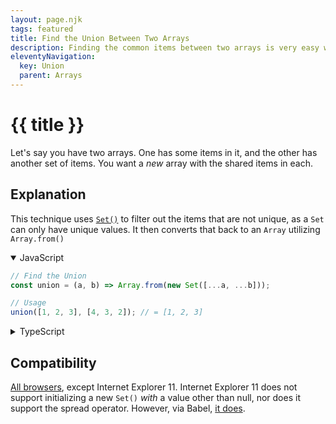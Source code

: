 ```yaml
---
layout: page.njk
tags: featured
title: Find the Union Between Two Arrays
description: Finding the common items between two arrays is very easy with this small function.
eleventyNavigation:
  key: Union
  parent: Arrays
---
```

# {{ title }}

Let's say you have two arrays. One has some items in it, and the other has another set of items. You want a _new_ array with the shared items in each.

<h2 class="h5">Explanation</h2>

This technique uses [`Set()`](https://developer.mozilla.org/en-US/docs/Web/JavaScript/Reference/Global_Objects/Set/Set) to filter out the items that are not unique, as a `Set` can only have unique values. It then converts that back to an `Array` utilizing `Array.from()`

<details open>
<summary>JavaScript</summary>

```javascript
// Find the Union
const union = (a, b) => Array.from(new Set([...a, ...b]));

// Usage
union([1, 2, 3], [4, 3, 2]); // = [1, 2, 3]
```
</details>

<details>
<summary>TypeScript</summary>

```typescript
// Find the Union
const union = (a: unknown[], b: unknown[]) => Array.from(new Set([...a, ...b]));

// Usage
union([1, 2, 3], [4, 3, 2]); // = [1, 2, 3]
```
</details>

<h2 class="h5">Compatibility</h2>

[All browsers](https://developer.mozilla.org/en-US/docs/Web/JavaScript/Reference/Global_Objects/Set/Set#browser_compatibility), except Internet Explorer 11. Internet Explorer 11 does not support initializing a new `Set()` _with_ a value other than null, nor does it support the spread operator. However, via Babel, [it does](https://babeljs.io/repl#?browsers=ie%2011&build=&builtIns=false&spec=false&loose=false&code_lz=MYewdgzgLgBArmAluGBeGAKAhgGhgIwEo0A-GAQQCdKsBPAOgDNKQBbDMAUwHcYBlTlAwBtemNwwx9fAF1ChANxA&debug=false&forceAllTransforms=false&shippedProposals=false&circleciRepo=&evaluate=false&fileSize=false&timeTravel=false&sourceType=script&lineWrap=true&presets=env%2Cstage-2&prettier=false&targets=&version=7.12.14&externalPlugins=).